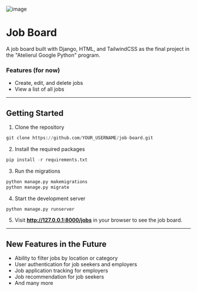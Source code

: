 ![image](https://user-images.githubusercontent.com/14115915/212300437-6b3a313e-b4d4-4db1-bf8a-ba8a3dd25452.png)


# Job Board
A job board built with Django, HTML, and TailwindCSS as the final project in the "Atelierul Google Python" program.

###  Features (for now)
- Create, edit, and delete jobs
- View a list of all jobs

-----------

## Getting Started
1. Clone the repository

```python
git clone https://github.com/YOUR_USERNAME/job-board.git
```

2. Install the required packages

```python
pip install -r requirements.txt
```

3. Run the migrations

```python
python manage.py makemigrations
python manage.py migrate
```
4. Start the development server

```python
python manage.py runserver
```

5. Visit **http://127.0.0.1:8000/jobs** in your browser to see the job board.


------------



## New Features in the Future

- Ability to filter jobs by location or category
- User authentication for job seekers and employers
- Job application tracking for employers
- Job recommendation for job seekers
- And many more

